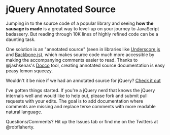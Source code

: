 # jQuery Annotated Source
Jumping in to the source code of a popular library and seeing **how the sausage is made** is a great way to level-up on your journey to JavaScript badassery. But reading through 10K lines of highly refined code can be a daunting task.

One solution is an "annotated source" (seen in libraries like [Underscore.js](http://documentcloud.github.com/underscore/docs/underscore.html) and [Backbone.js](http://documentcloud.github.com/backbone/docs/backbone.html)), which makes source code much more accessible by making the accompanying comments easier to read. Thanks to @jashkenas's [Docco](http://jashkenas.github.com/docco/) tool, creating annotated source documentation is easy peasy lemon squeezy.

Wouldn't it be nice if we had an annotated source for jQuery? [Check it out](http://robflaherty.github.com/jquery-annotated-source/)

I've gotten things started. If you're a jQuery nerd that knows the jQuery internals well and would like to help out, please fork and submit pull requests with your edits. The goal is to add documentation where comments are missing and replace terse comments with more readable natural language.

Questions/Comments? Hit up the Issues tab or find me on the Twitters at @robflaherty.